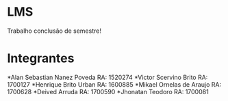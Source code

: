 # LMS
Trabalho conclusão de semestre!

# Integrantes


*Alan Sebastian Nanez Poveda RA: 1520274
*Victor Scervino Brito RA: 1700127
*Henrique Brito Urban RA: 1600885
*Mikael Ornelas de Araujo RA: 1700628
*Deived Arruda RA: 1700590
*Jhonatan Teodoro RA: 1700081
  
